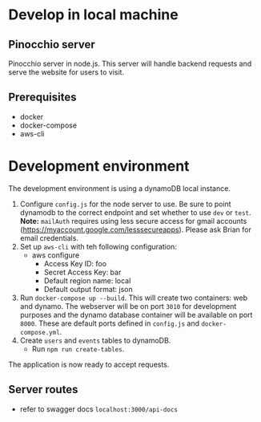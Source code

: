 # Develop in local machine
## Pinocchio server

Pinocchio server in node.js. This server will handle backend requests and serve the website for users to visit.

## Prerequisites

* docker
* docker-compose
* aws-cli

# Development environment

The development environment is using a dynamoDB local instance. 

1. Configure `config.js` for the node server to use. Be sure to point dynamodb to the correct endpoint and set whether to use `dev` or `test`. **Note:** `mailAuth` requires using less secure access for gmail accounts (https://myaccount.google.com/lesssecureapps). Please ask Brian for email credentials.
2. Set up `aws-cli` with teh following configuration:
    - aws configure
        - Access Key ID: foo
        - Secret Access Key: bar
        - Default region name: local
        - Default output format: json
3. Run `docker-compose up --build`. This will create two containers: web and dynamo. The webserver will be on port `3010` for development purposes and the dynamo database container will be available on port `8000`. These are default ports defined in `config.js` and `docker-compose.yml`.
4. Create `users` and `events` tables to dynamoDB.
    - Run `npm run create-tables`.

The application is now ready to accept requests.

## Server routes

* refer to swagger docs `localhost:3000/api-docs`
